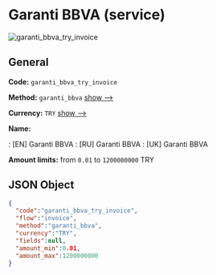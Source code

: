 
# Garanti BBVA (service) 
![garanti_bbva_try_invoice](https://static.openfintech.io/payment_methods/garanti_bbva_try_invoice/logo.svg?w=400&c=v0.59.26#w200)  

## General 
 
**Code:** `garanti_bbva_try_invoice` 
 
**Method:** `garanti_bbva` 
 [show -->](/payment-methods/garanti_bbva/) 
 
**Currency:** `TRY` [show -->](/currencies/TRY/) 
 
**Name:** 
 
:	[EN] Garanti BBVA 
:	[RU] Garanti BBVA 
:	[UK] Garanti BBVA 
 
**Amount limits:** from `0.01` to `1200000000` TRY 

## JSON Object 

```json
{
  "code":"garanti_bbva_try_invoice",
  "flow":"invoice",
  "method":"garanti_bbva",
  "currency":"TRY",
  "fields":null,
  "amount_min":0.01,
  "amount_max":1200000000
}
```  
